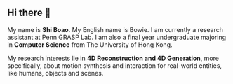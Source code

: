## Hi there 👋

My name is **Shi Boao**. My English name is Bowie. I am currently a research assistant at Penn GRASP Lab. I am also a final year undergraduate majoring in **Computer Science** from The University of Hong Kong.

My research interests lie in **4D Reconstruction and 4D Generation**, more specifically, about motion synthesis and interaction for real-world entities, like humans, objects and scenes. 
